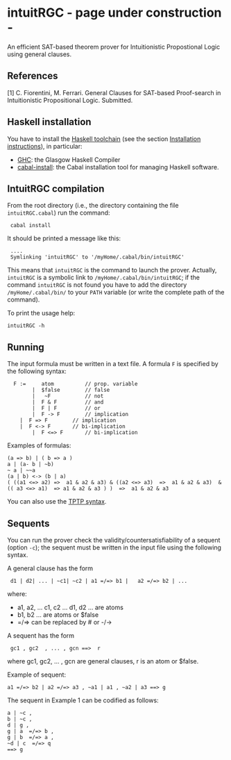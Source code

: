 intuitRGC - page under construction -
=========

An efficient SAT-based theorem prover for Intuitionistic Propostional Logic using general clauses.



References
----------


[1] C. Fiorentini, M. Ferrari. General Clauses for SAT-based Proof-search in Intuitionistic Propositional Logic. Submitted.



Haskell installation
-------------------

You have to install the [Haskell toolchain](https://www.haskell.org/downloads)
(see  the section  [Installation instructions](https://www.haskell.org/downloads#ghcup)), 
in particular:

- [GHC](https://www.haskell.org/ghc/): the Glasgow Haskell Compiler
- [cabal-install](https://cabal.readthedocs.io/en/3.6/): the Cabal installation tool for managing Haskell software.



IntuitRGC compilation
----------------------

From the  root directory (i.e., the directory containing the file  `intuitRGC.cabal`) run the command:

```console
 cabal install
```

It should be printed a message like this:

```console
 ....
 Symlinking 'intuitRGC' to '/myHome/.cabal/bin/intuitRGC'
```

This means that `intuitRGC` is the command to launch the prover. Actually,
`intuitRGC` is a symbolic link to    `/myHome/.cabal/bin/intuitRGC`; if
the command `intuitRGC` is not found you have to add the directory `/myHome/.cabal/bin/` to
your `PATH` variable (or write the complete path of the command).


To print the usage help:


```console
intuitRGC -h
```


Running
-------

The input formula must be written in a text file. A formula `F` is specified by the following syntax:

```console
  F :=     atom          // prop. variable
        |  $false        // false
        |   ~F           // not 
        |  F & F         // and
        |  F | F         // or
        |  F -> F        // implication
	|  F => F        // implication
	|  F <-> F       // bi-implication
        |  F <=> F       // bi-implication
```
Examples of formulas:

```console
(a => b) | ( b => a )
a | (a- b | ~b)
~ a | ~~a
(a | b) <-> (b | a)
( ((a1 <=> a2) =>  a1 & a2 & a3) & ((a2 <=> a3)  =>  a1 & a2 & a3)  & (( a3 <=> a1)  => a1 & a2 & a3 ) )  =>  a1 & a2 & a3  
```

You can also use the [TPTP syntax](http://tptp.cs.miami.edu/TPTP/QuickGuide/Problems.html).


Sequents 
--------

You can run the prover check the validity/countersatisfiability  of a sequent (option `-c`); the sequent must be written in the input file using the following syntax.

A  general clause has the form

```console
 d1 | d2| ... | ~c1| ~c2 | a1 =/=> b1 |   a2 =/=> b2 | ...
```
where:

-  a1, a2, ...  c1, c2 ...  d1, d2 ... are atoms
-  b1, b2 ... are atoms or $false
-   =/=> can be replaced by  # or -/->

A sequent has the form

```console
 gc1 , gc2  , ... , gcn ==>  r
```

where gc1, gc2, ... , gcn are general  clauses, r  is an atom or $false. 


Example of sequent:


```console
a1 =/=> b2 | a2 =/=> a3 , ~a1 | a1 , ~a2 | a3 ==> g

```


The sequent in Example 1 can be codified as follows:

```console
a | ~c ,
b | ~c ,
d | g ,
g | a  =/=> b , 
g | b  =/=> a , 
~d | c  =/=> q 
==> g
```


